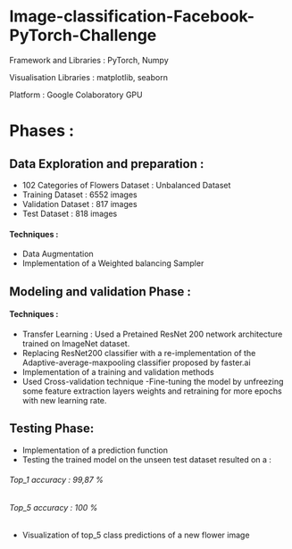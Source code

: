 # Image-classification-Facebook-PyTorch-Challenge

Framework and Libraries : PyTorch, Numpy

Visualisation Libraries : matplotlib, seaborn

Platform : Google Colaboratory GPU

# Phases : 

## Data Exploration and preparation :

 - 102 Categories of Flowers Dataset : Unbalanced Dataset
 - Training Dataset : 6552 images
 - Validation Dataset : 817 images
 - Test Dataset : 818 images

#### Techniques : 
 + Data Augmentation
 + Implementation of a Weighted balancing Sampler

## Modeling and validation Phase : 

#### Techniques : 
- Transfer Learning : Used a Pretained ResNet 200 network architecture trained on ImageNet dataset.
- Replacing ResNet200 classifier with a re-implementation of the Adaptive-average-maxpooling classifier proposed by faster.ai
- Implementation of a training and validation methods
- Used Cross-validation technique
-Fine-tuning the model by unfreezing some feature extraction layers weights and retraining for 
more epochs with new learning rate.

## Testing Phase:

- Implementation of a prediction function
- Testing the trained model on the unseen test dataset resulted on a :
###### Top_1 accuracy : 99,87 % 
###### Top_5 accuracy : 100 %
- Visualization of top_5 class predictions of a new flower image
